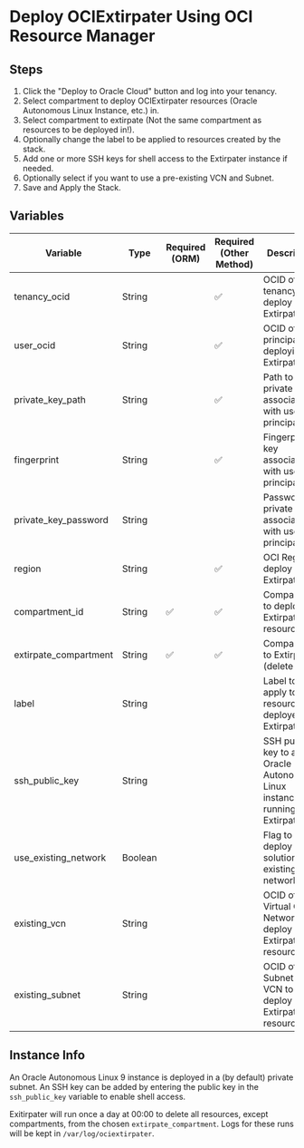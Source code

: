# Deploy OCIExtirpater Using OCI Resource Manager

## Steps

1. Click the "Deploy to Oracle Cloud" button and log into your tenancy.
2. Select compartment to deploy OCIExtirpater resources (Oracle Autonomous Linux Instance, etc.) in.
3. Select compartment to extirpate (Not the same compartment as resources to be deployed in!).
4. Optionally change the label to be applied to resources created by the stack.
5. Add one or more SSH keys for shell access to the Extirpater instance if needed.
6. Optionally select if you want to use a pre-existing VCN and Subnet.
7. Save and Apply the Stack.

## Variables

| Variable | Type | Required (ORM) | Required (Other Method) | Description |
| --- | --- | --- | --- | --- |
| tenancy_ocid | String |  | :white_check_mark: | OCID of the tenancy to deploy Extirpater |
| user_ocid | String |  | :white_check_mark: | OCID of user principal deploying Extirpater |
| private_key_path | String |  | :white_check_mark: | Path to private key associated with user principal |
| fingerprint | String |  | :white_check_mark: | Fingerprint of key associated with user principal |
| private_key_password | String |  |  | Password for private key associated with user principal |
| region | String |  | :white_check_mark: | OCI Region to deploy Extirpater in |
| compartment_id | String | :white_check_mark: | :white_check_mark: | Compartment to deploy Extirpater resources in |
| extirpate_compartment | String | :white_check_mark: | :white_check_mark: | Compartment to Extirpate (delete stuff) |
| label | String |  |  | Label to apply to resources deployed by Extirpater |
| ssh_public_key | String |  |  | SSH public key to add to Oracle Autonomous Linux instance running Extirpater |
| use_existing_network | Boolean |  |  | Flag to deploy solution to existing network |
| existing_vcn | String |  |  | OCID of OCI Virtual Cloud Network to deploy Extirpater resources in |
| existing_subnet | String |  |  | OCID of Subnet in VCN to deploy Extirpater resources in |

## Instance Info

An Oracle Autonomous Linux 9 instance is deployed in a (by default) private subnet. An SSH key can be added by entering the public key in the `ssh_public_key` variable to enable shell access.

Exitirpater will run once a day at 00:00 to delete all resources, except compartments, from the chosen `extirpate_compartment`. Logs for these runs will be kept in `/var/log/ociextirpater`.
